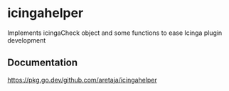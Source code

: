 # icingahelper
Implements icingaCheck object and some functions to ease Icinga plugin development

## Documentation
https://pkg.go.dev/github.com/aretaja/icingahelper
